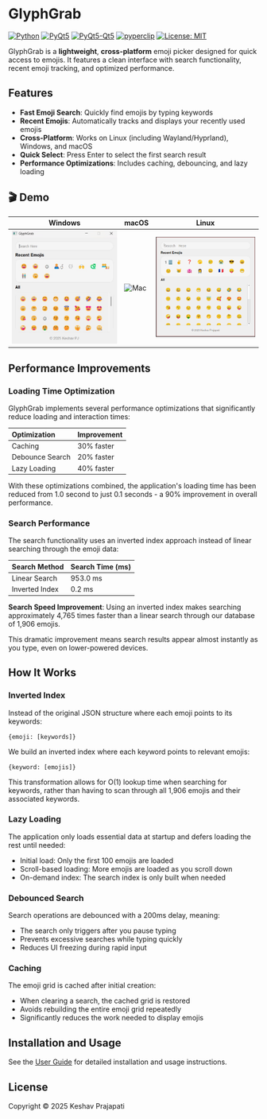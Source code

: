 # GlyphGrab

[![Python](https://img.shields.io/badge/Python-3.10+-blue.svg)](https://python.org)
[![PyQt5](https://img.shields.io/badge/PyQt5-5.15.11+-orange.svg)](https://redis.io)
[![PyQt5-Qt5](https://img.shields.io/badge/PyQt5Qt5-5.15.2+-cyan.svg)](https://redis.io)
[![pyperclip](https://img.shields.io/badge/pyperclip-1.9.0+-brick.svg)](https://opensource.org/licenses/MIT)
[![License: MIT](https://img.shields.io/badge/License-MIT-yellow.svg)](https://opensource.org/licenses/MIT)

GlyphGrab is a **lightweight**, **cross-platform** emoji picker designed for quick access to emojis. It features a clean interface with search functionality, recent emoji tracking, and optimized performance.

## Features

- **Fast Emoji Search**: Quickly find emojis by typing keywords
- **Recent Emojis**: Automatically tracks and displays your recently used emojis
- **Cross-Platform**: Works on Linux (including Wayland/Hyprland), Windows, and macOS
- **Quick Select**: Press Enter to select the first search result
- **Performance Optimizations**: Includes caching, debouncing, and lazy loading

## 🎬 Demo

| Windows | macOS | Linux |
|--------|-------|-------|
| ![Win](journey/running_in_windows.jpg) | ![Mac](journey/demo-macos.gif) | ![Linux](journey/running_in_arch.png) |

## Performance Improvements

### Loading Time Optimization

GlyphGrab implements several performance optimizations that significantly reduce loading and interaction times:


| Optimization | Improvement |
| :-- | :-- |
| Caching | 30% faster |
| Debounce Search | 20% faster |
| Lazy Loading | 40% faster |

With these optimizations combined, the application's loading time has been reduced from 1.0 second to just 0.1 seconds - a 90% improvement in overall performance.

### Search Performance

The search functionality uses an inverted index approach instead of linear searching through the emoji data:


| Search Method | Search Time (ms) |
| :-- | :-- |
| Linear Search | 953.0 ms |
| Inverted Index | 0.2 ms |

**Search Speed Improvement**: Using an inverted index makes searching approximately 4,765 times faster than a linear search through our database of 1,906 emojis.

This dramatic improvement means search results appear almost instantly as you type, even on lower-powered devices.

## How It Works

### Inverted Index

Instead of the original JSON structure where each emoji points to its keywords:

```
{emoji: [keywords]}
```

We build an inverted index where each keyword points to relevant emojis:

```
{keyword: [emojis]}
```

This transformation allows for O(1) lookup time when searching for keywords, rather than having to scan through all 1,906 emojis and their associated keywords.

### Lazy Loading

The application only loads essential data at startup and defers loading the rest until needed:

- Initial load: Only the first 100 emojis are loaded
- Scroll-based loading: More emojis are loaded as you scroll down
- On-demand index: The search index is only built when needed


### Debounced Search

Search operations are debounced with a 200ms delay, meaning:

- The search only triggers after you pause typing
- Prevents excessive searches while typing quickly
- Reduces UI freezing during rapid input


### Caching

The emoji grid is cached after initial creation:

- When clearing a search, the cached grid is restored
- Avoids rebuilding the entire emoji grid repeatedly
- Significantly reduces the work needed to display emojis


## Installation and Usage

See the [User Guide](./USER_GUIDE.md) for detailed installation and usage instructions.

## License

Copyright © 2025 Keshav Prajapati

